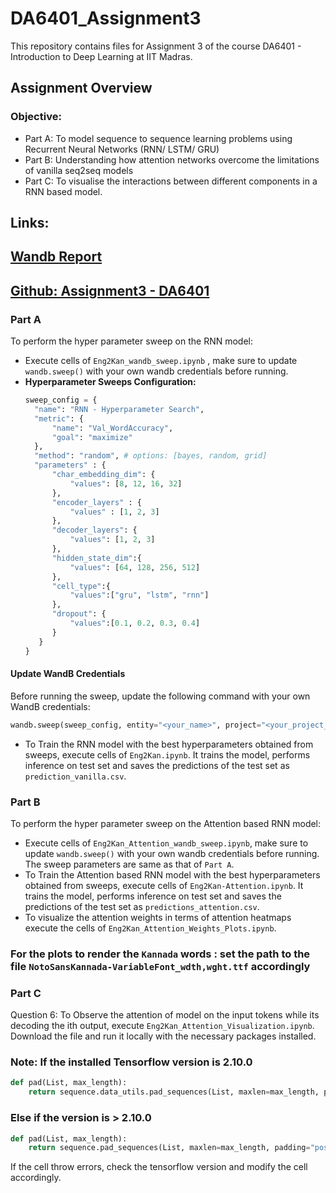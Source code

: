 # DA6401_Assignment3

This repository contains files for Assignment 3 of the course DA6401 - Introduction to Deep Learning at IIT Madras.

## Assignment Overview  
### Objective:
- Part A: To model sequence to sequence learning problems using Recurrent Neural Networks (RNN/ LSTM/ GRU)
- Part B: Understanding how attention networks overcome the limitations of vanilla seq2seq models
- Part C: To visualise the interactions between different components in a RNN based model.

## Links:

## [Wandb Report]([https://google.com](https://wandb.ai/manoj_da24s018-iit-madras/Transliterator_Attention_HyperParameterSweep/reports/DA6401-Assignment-3--VmlldzoxMjgwMDk5NA?accessToken=i7uu6lbu8y8vijq4w0ye9wzhfi8kwzlpo1kdbrd3uj17unbt04lt9a9fvt1hkm6n))

## [Github: Assignment3 - DA6401](https://github.com/MANOJKUMAR-CM/DA6401_Assignment3)

### Part A
To perform the hyper parameter sweep on the RNN model:
- Execute cells of `Eng2Kan_wandb_sweep.ipynb` , make sure to update `wandb.sweep()` with your own wandb credentials before running.
- **Hyperparameter Sweeps Configuration:**
  ```python
  sweep_config = {
    "name": "RNN - Hyperparameter Search",
    "metric": {
        "name": "Val_WordAccuracy", 
        "goal": "maximize"
    },
    "method": "random", # options: [bayes, random, grid]
    "parameters" : {
        "char_embedding_dim": {
            "values": [8, 12, 16, 32]
        },
        "encoder_layers" : {
            "values" : [1, 2, 3]
        },
        "decoder_layers": {
            "values": [1, 2, 3]
        },
        "hidden_state_dim":{
            "values": [64, 128, 256, 512]
        },
        "cell_type":{
            "values":["gru", "lstm", "rnn"]
        },
        "dropout": {
            "values":[0.1, 0.2, 0.3, 0.4]
        }
     }
  }
  ```
#### Update WandB Credentials  
Before running the sweep, update the following command with your own WandB credentials:  

```python
wandb.sweep(sweep_config, entity="<your_name>", project="<your_project_name>")
```

- To Train the RNN model with the best hyperparameters obtained from sweeps, execute cells of `Eng2Kan.ipynb`. It trains the model, performs inference on test set and saves the predictions of the test set as `prediction_vanilla.csv`.

### Part B
To perform the hyper parameter sweep on the Attention based RNN model:
- Execute cells of `Eng2Kan_Attention_wandb_sweep.ipynb`, make sure to update `wandb.sweep()` with your own wandb credentials before running. The sweep parameters are same as that of `Part A`.
- To Train the Attention based RNN model with the best hyperparameters obtained from sweeps, execute cells of `Eng2Kan-Attention.ipynb`. It trains the model, performs inference on test set and saves the predictions of the test set as `predictions_attention.csv`.
- To visualize the attention weights in terms of attention heatmaps execute the cells of `Eng2Kan_Attention_Weights_Plots.ipynb`.

### For the plots to render the `Kannada` words : set the path to the file `NotoSansKannada-VariableFont_wdth,wght.ttf` accordingly

### Part C
Question 6: To Observe the attention of model on the input tokens while its decoding the ith output, execute `Eng2Kan_Attention_Visualization.ipynb`.
Download the file and run it locally with the necessary packages installed.

### Note: If the installed Tensorflow version is 2.10.0
```python
def pad(List, max_length):
    return sequence.data_utils.pad_sequences(List, maxlen=max_length, padding="post")
```
### Else if the version is > 2.10.0
```python
def pad(List, max_length):
    return sequence.pad_sequences(List, maxlen=max_length, padding="post")
```
If the cell throw errors, check the tensorflow version and modify the cell accordingly.
